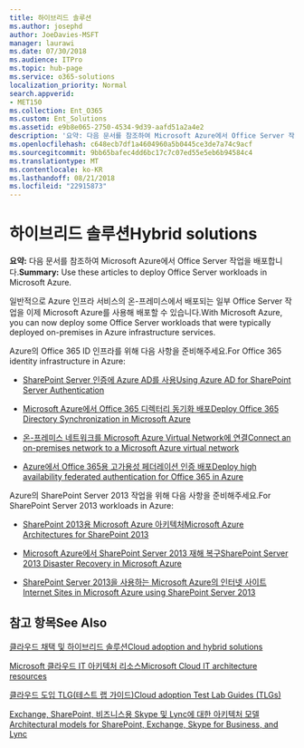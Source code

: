 ```yaml
---
title: 하이브리드 솔루션
ms.author: josephd
author: JoeDavies-MSFT
manager: laurawi
ms.date: 07/30/2018
ms.audience: ITPro
ms.topic: hub-page
ms.service: o365-solutions
localization_priority: Normal
search.appverid:
- MET150
ms.collection: Ent_O365
ms.custom: Ent_Solutions
ms.assetid: e9b8e065-2750-4534-9d39-aafd51a2a4e2
description: '요약: 다음 문서를 참조하여 Microsoft Azure에서 Office Server 작업을 배포합니다.'
ms.openlocfilehash: c648ecb7df1a4604960a5b0445ce3de7a74c9acf
ms.sourcegitcommit: 9bb65bafec4dd6bc17c7c07ed55e5eb6b94584c4
ms.translationtype: MT
ms.contentlocale: ko-KR
ms.lasthandoff: 08/21/2018
ms.locfileid: "22915873"
---
```

# <a name="hybrid-solutions"></a><span data-ttu-id="c23df-103">하이브리드 솔루션</span><span class="sxs-lookup"><span data-stu-id="c23df-103">Hybrid solutions</span></span>

 <span data-ttu-id="c23df-104">**요약:** 다음 문서를 참조하여 Microsoft Azure에서 Office Server 작업을 배포합니다.</span><span class="sxs-lookup"><span data-stu-id="c23df-104">**Summary:** Use these articles to deploy Office Server workloads in Microsoft Azure.</span></span>
  
<span data-ttu-id="c23df-105">일반적으로 Azure 인프라 서비스의 온-프레미스에서 배포되는 일부 Office Server 작업을 이제 Microsoft Azure를 사용해 배포할 수 있습니다.</span><span class="sxs-lookup"><span data-stu-id="c23df-105">With Microsoft Azure, you can now deploy some Office Server workloads that were typically deployed on-premises in Azure infrastructure services.</span></span>
  
<span data-ttu-id="c23df-106">Azure의 Office 365 ID 인프라를 위해 다음 사항을 준비해주세요.</span><span class="sxs-lookup"><span data-stu-id="c23df-106">For Office 365 identity infrastructure in Azure:</span></span>

- [<span data-ttu-id="c23df-107">SharePoint Server 인증에 Azure AD를 사용</span><span class="sxs-lookup"><span data-stu-id="c23df-107">Using Azure AD for SharePoint Server Authentication</span></span>](using-azure-ad-for-sharepoint-server-authentication.md)

- [<span data-ttu-id="c23df-108">Microsoft Azure에서 Office 365 디렉터리 동기화 배포</span><span class="sxs-lookup"><span data-stu-id="c23df-108">Deploy Office 365 Directory Synchronization in Microsoft Azure</span></span>](deploy-office-365-directory-synchronization-dirsync-in-microsoft-azure.md)
  
- [<span data-ttu-id="c23df-109">온-프레미스 네트워크를 Microsoft Azure Virtual Network에 연결</span><span class="sxs-lookup"><span data-stu-id="c23df-109">Connect an on-premises network to a Microsoft Azure virtual network</span></span>](connect-an-on-premises-network-to-a-microsoft-azure-virtual-network.md)
    
- [<span data-ttu-id="c23df-110">Azure에서 Office 365용 고가용성 페더레이션 인증 배포</span><span class="sxs-lookup"><span data-stu-id="c23df-110">Deploy high availability federated authentication for Office 365 in Azure</span></span>](deploy-high-availability-federated-authentication-for-office-365-in-azure.md)
    
<span data-ttu-id="c23df-111">Azure의 SharePoint Server 2013 작업을 위해 다음 사항을 준비해주세요.</span><span class="sxs-lookup"><span data-stu-id="c23df-111">For SharePoint Server 2013 workloads in Azure:</span></span>
  
- [<span data-ttu-id="c23df-112">SharePoint 2013용 Microsoft Azure 아키텍처</span><span class="sxs-lookup"><span data-stu-id="c23df-112">Microsoft Azure Architectures for SharePoint 2013</span></span>](microsoft-azure-architectures-for-sharepoint-2013.md)
    
- [<span data-ttu-id="c23df-113">Microsoft Azure에서 SharePoint Server 2013 재해 복구</span><span class="sxs-lookup"><span data-stu-id="c23df-113">SharePoint Server 2013 Disaster Recovery in Microsoft Azure</span></span>](sharepoint-server-2013-disaster-recovery-in-microsoft-azure.md)
    
- [<span data-ttu-id="c23df-114">SharePoint Server 2013을 사용하는 Microsoft Azure의 인터넷 사이트</span><span class="sxs-lookup"><span data-stu-id="c23df-114">Internet Sites in Microsoft Azure using SharePoint Server 2013</span></span>](internet-sites-in-microsoft-azure-using-sharepoint-server-2013.md)
  
  
## <a name="see-also"></a><span data-ttu-id="c23df-115">참고 항목</span><span class="sxs-lookup"><span data-stu-id="c23df-115">See Also</span></span>

[<span data-ttu-id="c23df-116">클라우드 채택 및 하이브리드 솔루션</span><span class="sxs-lookup"><span data-stu-id="c23df-116">Cloud adoption and hybrid solutions</span></span>](cloud-adoption-and-hybrid-solutions.md)
  
[<span data-ttu-id="c23df-117">Microsoft 클라우드 IT 아키텍처 리소스</span><span class="sxs-lookup"><span data-stu-id="c23df-117">Microsoft Cloud IT architecture resources</span></span>](microsoft-cloud-it-architecture-resources.md)
  
[<span data-ttu-id="c23df-118">클라우드 도입 TLG(테스트 랩 가이드)</span><span class="sxs-lookup"><span data-stu-id="c23df-118">Cloud adoption Test Lab Guides (TLGs)</span></span>](cloud-adoption-test-lab-guides-tlgs.md)
  
[<span data-ttu-id="c23df-119">Exchange, SharePoint, 비즈니스용 Skype 및 Lync에 대한 아키텍처 모델</span><span class="sxs-lookup"><span data-stu-id="c23df-119">Architectural models for SharePoint, Exchange, Skype for Business, and Lync</span></span>](architectural-models-for-sharepoint-exchange-skype-for-business-and-lync.md)


